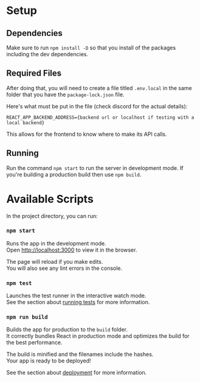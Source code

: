 # Setup

## Dependencies

Make sure to run `npm install -D` so that you install of the packages including the dev dependencies.

## Required Files

After doing that, you will need to create a file titled `.env.local` in the same folder that you have the `package-lock.json` file.

Here's what must be put in the file (check discord for the actual details):

```
REACT_APP_BACKEND_ADDRESS={backend url or localhost if testing with a local backend}
```

This allows for the frontend to know where to make its API calls.

## Running

Run the command `npm start` to run the server in development mode. If you're building a production build then use `npm build`.

# Available Scripts

In the project directory, you can run:

### `npm start`

Runs the app in the development mode.\
Open [http://localhost:3000](http://localhost:3000) to view it in the browser.

The page will reload if you make edits.\
You will also see any lint errors in the console.

### `npm test`

Launches the test runner in the interactive watch mode.\
See the section about [running tests](https://facebook.github.io/create-react-app/docs/running-tests) for more information.

### `npm run build`

Builds the app for production to the `build` folder.\
It correctly bundles React in production mode and optimizes the build for the best performance.

The build is minified and the filenames include the hashes.\
Your app is ready to be deployed!

See the section about [deployment](https://facebook.github.io/create-react-app/docs/deployment) for more information.

